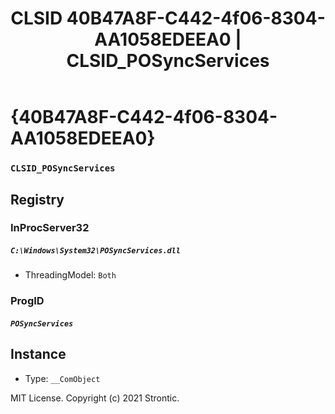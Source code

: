 ﻿---
title: "CLSID 40B47A8F-C442-4f06-8304-AA1058EDEEA0 | CLSID_POSyncServices"
excerpt: What is COM-Object CLSID 40B47A8F-C442-4f06-8304-AA1058EDEEA0?
---

# {40B47A8F-C442-4f06-8304-AA1058EDEEA0}

### `CLSID_POSyncServices`

## Registry


### InProcServer32

##### `C:\Windows\System32\POSyncServices.dll`
* ThreadingModel: `Both`

### ProgID

##### `POSyncServices`

## Instance

* Type: `__ComObject`

MIT License. Copyright (c) 2021 Strontic.


